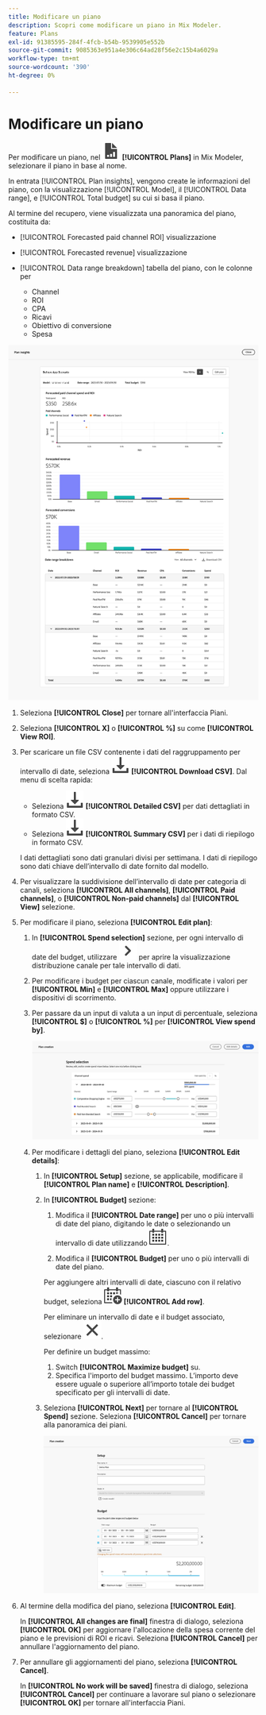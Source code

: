 ```yaml
---
title: Modificare un piano
description: Scopri come modificare un piano in Mix Modeler.
feature: Plans
exl-id: 91385595-284f-4fcb-b54b-9539905e552b
source-git-commit: 9085363e951a4e306c64ad28f56e2c15b4a6029a
workflow-type: tm+mt
source-wordcount: '390'
ht-degree: 0%

---
```


# Modificare un piano

Per modificare un piano, nel ![PLan](/help/assets//icons/FileChart.svg) **[!UICONTROL Plans]** in Mix Modeler, selezionare il piano in base al nome.

In entrata [!UICONTROL Plan insights], vengono create le informazioni del piano, con la visualizzazione [!UICONTROL Model], il [!UICONTROL Data range], e [!UICONTROL Total budget] su cui si basa il piano.

Al termine del recupero, viene visualizzata una panoramica del piano, costituita da:

- [!UICONTROL Forecasted paid channel ROI] visualizzazione
- [!UICONTROL Forecasted revenue] visualizzazione
- [!UICONTROL Data range breakdown] tabella del piano, con le colonne per

   - Channel
   - ROI
   - CPA
   - Ricavi
   - Obiettivo di conversione
   - Spesa

![Panoramica di un piano](/help/assets//overview-plan.png)

1. Seleziona **[!UICONTROL Close]** per tornare all&#39;interfaccia Piani.

1. Seleziona **[!UICONTROL X]** o **[!UICONTROL  %]** su come **[!UICONTROL View ROI]**.

1. Per scaricare un file CSV contenente i dati del raggruppamento per intervallo di date, seleziona ![Scarica](/help/assets//icons/Download.svg) **[!UICONTROL Download CSV]**. Dal menu di scelta rapida:

   - Seleziona ![Scarica](/help/assets//icons/Download.svg) **[!UICONTROL Detailed CSV]** per dati dettagliati in formato CSV.
   - Seleziona ![Scarica](/help/assets//icons/Download.svg) **[!UICONTROL Summary CSV]** per i dati di riepilogo in formato CSV.

   I dati dettagliati sono dati granulari divisi per settimana. I dati di riepilogo sono dati chiave dell’intervallo di date fornito dal modello.

1. Per visualizzare la suddivisione dell’intervallo di date per categoria di canali, seleziona **[!UICONTROL All channels]**, **[!UICONTROL Paid channels]**, o **[!UICONTROL Non-paid channels]** dal **[!UICONTROL View]** selezione.

1. Per modificare il piano, seleziona **[!UICONTROL Edit plan]**:

   1. In **[!UICONTROL Spend selection]** sezione, per ogni intervallo di date del budget, utilizzare ![Freccia](/help/assets//icons/ChevronRight.svg) per aprire la visualizzazione distribuzione canale per tale intervallo di dati.

   1. Per modificare i budget per ciascun canale, modificate i valori per **[!UICONTROL Min]** e **[!UICONTROL Max]** oppure utilizzare i dispositivi di scorrimento.

   1. Per passare da un input di valuta a un input di percentuale, seleziona **[!UICONTROL $]** o **[!UICONTROL %]** per **[!UICONTROL View spend by]**.

      ![Selezione spesa](/help/assets//spend-selection.png)

   1. Per modificare i dettagli del piano, seleziona **[!UICONTROL Edit details]**:

      1. In **[!UICONTROL Setup]** sezione, se applicabile, modificare il **[!UICONTROL Plan name]** e **[!UICONTROL Description]**.

      1. In **[!UICONTROL Budget]** sezione:

         1. Modifica il **[!UICONTROL Date range]** per uno o più intervalli di date del piano, digitando le date o selezionando un intervallo di date utilizzando ![Calendario](/help/assets//icons/Calendar.svg).

         1. Modifica il **[!UICONTROL Budget]** per uno o più intervalli di date del piano.

         Per aggiungere altri intervalli di date, ciascuno con il relativo budget, seleziona ![CalendarAdd](/help/assets//icons/CalendarAdd.svg) **[!UICONTROL Add row]**.

         Per eliminare un intervallo di date e il budget associato, selezionare ![Chiudi](/help/assets//icons/Close.svg).

         Per definire un budget massimo:

         1. Switch **[!UICONTROL Maximize budget]** su.
         1. Specifica l&#39;importo del budget massimo. L’importo deve essere uguale o superiore all’importo totale dei budget specificato per gli intervalli di date.

      1. Seleziona **[!UICONTROL Next]** per tornare al **[!UICONTROL Spend]** sezione. Seleziona **[!UICONTROL Cancel]** per tornare alla panoramica dei piani.

         ![Dettagli piano](/help/assets//plan-details.png)


1. Al termine della modifica del piano, seleziona **[!UICONTROL Edit]**.

   In **[!UICONTROL All changes are final]** finestra di dialogo, seleziona **[!UICONTROL OK]** per aggiornare l&#39;allocazione della spesa corrente del piano e le previsioni di ROI e ricavi. Seleziona **[!UICONTROL Cancel]** per annullare l&#39;aggiornamento del piano.

1. Per annullare gli aggiornamenti del piano, seleziona **[!UICONTROL Cancel]**.

   In **[!UICONTROL No work will be saved]** finestra di dialogo, seleziona **[!UICONTROL Cancel]** per continuare a lavorare sul piano o selezionare **[!UICONTROL OK]** per tornare all&#39;interfaccia Piani.
